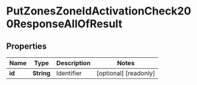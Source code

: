 

# PutZonesZoneIdActivationCheck200ResponseAllOfResult


## Properties

| Name | Type | Description | Notes |
|------------ | ------------- | ------------- | -------------|
|**id** | **String** | Identifier |  [optional] [readonly] |



